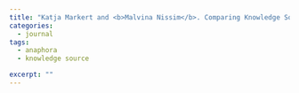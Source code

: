 ```yaml
---
title: "Katja Markert and <b>Malvina Nissim</b>. Comparing Knowledge Sources for Nominal Anaphora Resolution. <i>Computational Linguistics</i>, 31(3), 2005."
categories: 
  - journal
tags:
  - anaphora
  - knowledge source

excerpt: ""
---
```



